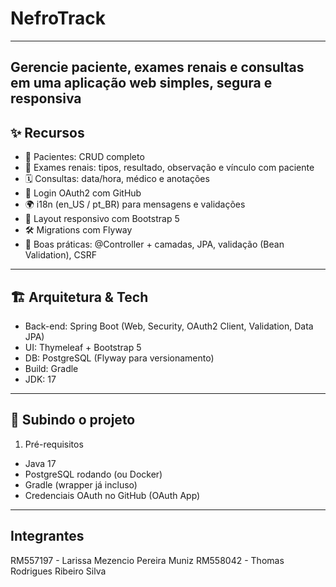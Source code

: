 # NefroTrack
---
**Gerencie paciente, exames renais e consultas** em uma aplicação web simples, segura e responsiva
---
## ✨ Recursos
- 👥 Pacientes: CRUD completo
- 🧪 Exames renais: tipos, resultado, observação e vínculo com paciente
- 🗓️ Consultas: data/hora, médico e anotações
- 🔐 Login OAuth2 com GitHub
- 🌍 i18n (en_US / pt_BR) para mensagens e validações
- 🧭 Layout responsivo com Bootstrap 5
- 🛠️ Migrations com Flyway
- 🧰 Boas práticas: @Controller + camadas, JPA, validação (Bean Validation), CSRF
---
## 🏗️ Arquitetura & Tech

- Back-end: Spring Boot (Web, Security, OAuth2 Client, Validation, Data JPA)
- UI: Thymeleaf + Bootstrap 5
- DB: PostgreSQL (Flyway para versionamento)
- Build: Gradle
- JDK: 17

---
## 🚀 Subindo o projeto
1) Pré-requisitos
- Java 17
- PostgreSQL rodando (ou Docker)
- Gradle (wrapper já incluso)
- Credenciais OAuth no GitHub (OAuth App)

---
## Integrantes
RM557197 - Larissa Mezencio Pereira Muniz
RM558042 - Thomas Rodrigues Ribeiro Silva
